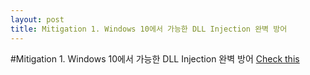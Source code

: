 ```yaml
---
layout: post
title: Mitigation 1. Windows 10에서 가능한 DLL Injection 완벽 방어
---
```


#Mitigation 1. Windows 10에서 가능한 DLL Injection 완벽 방어
[Check this](http://blog.naver.com/gloryo/220576807227)
